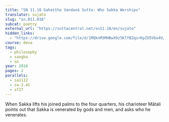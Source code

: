 ```yaml
---
title: "SN 11.18 Gahaṭṭha Vandanā Sutta: Who Sakka Worships"
translator: sujato
slug: "sn.011.018"
subcat: poetry
external_url: "https://suttacentral.net/sn11.18/en/sujato"
hidden_links:
  - "https://drive.google.com/file/d/1MQknM3MHBwX9z5KlYBZqsrKpZU5Vbo4V/view?usp=drivesdk"
course: deva
tags:
  - philosophy
  - sangha
  - sn
year: 2018
pages: 2
parallels:
  - sa1112
  - sa-2.41
  - sf27
---
```


When Sakka lifts his joined palms to the four quarters, his charioteer Mātali points out that Sakka is venerated by gods and men, and asks who he venerates.
